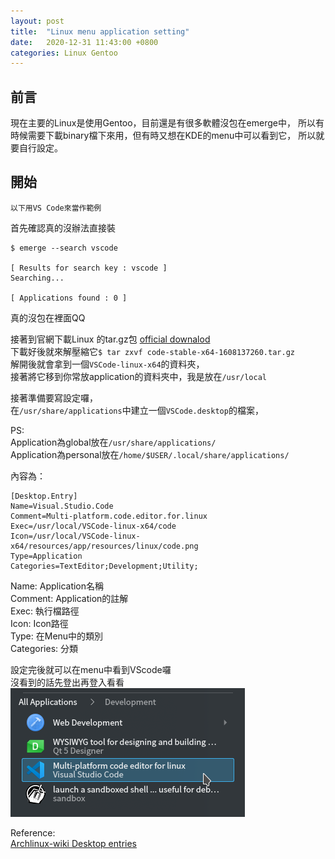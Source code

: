 ```yaml
---
layout: post
title:  "Linux menu application setting"
date:   2020-12-31 11:43:00 +0800
categories: Linux Gentoo
---
```


## 前言

現在主要的Linux是使用Gentoo，目前還是有很多軟體沒包在emerge中，
所以有時候需要下載binary檔下來用，但有時又想在KDE的menu中可以看到它，
所以就要自行設定。

## 開始

`以下用VS Code來當作範例`  

首先確認真的沒辦法直接裝  

```shell
$ emerge --search vscode

[ Results for search key : vscode ]
Searching...

[ Applications found : 0 ]

```
真的沒包在裡面QQ  

接著到官網下載Linux 的tar.gz包 [official downalod](https://code.visualstudio.com/download)  
下載好後就來解壓縮它`$ tar zxvf code-stable-x64-1608137260.tar.gz`  
解開後就會拿到一個`VSCode-linux-x64`的資料夾，  
接著將它移到你常放application的資料夾中，我是放在`/usr/local`  

接著準備要寫設定囉，  
在`/usr/share/applications`中建立一個`VSCode.desktop`的檔案，

PS:  
Application為global放在`/usr/share/applications/`  
Application為personal放在`/home/$USER/.local/share/applications/`   

內容為：

```desktop
[Desktop.Entry]
Name=Visual.Studio.Code
Comment=Multi-platform.code.editor.for.linux
Exec=/usr/local/VSCode-linux-x64/code
Icon=/usr/local/VSCode-linux-x64/resources/app/resources/linux/code.png
Type=Application
Categories=TextEditor;Development;Utility;
```

Name: Application名稱  
Comment: Application的註解  
Exec: 執行檔路徑  
Icon: Icon路徑  
Type: 在Menu中的類別  
Categories: 分類  

設定完後就可以在menu中看到VScode囉  
沒看到的話先登出再登入看看  
![menu](/assets/images/2020-12-31-linux_menu_application_setting/menu.PNG)  


Reference:  
[Archlinux-wiki Desktop entries](https://wiki.archlinux.org/index.php/desktop_entries)
